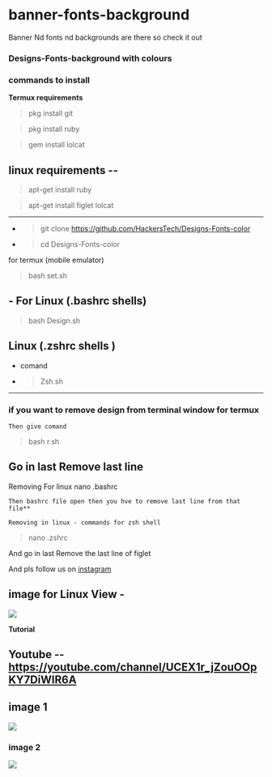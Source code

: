 # banner-fonts-background
Banner Nd fonts nd backgrounds are there so check it out

### Designs-Fonts-background with colours


### commands to install 


**Termux requirements**

>pkg install git

>pkg install ruby

>gem install lolcat

## linux requirements --

>apt-get install ruby

>apt-get install figlet lolcat
---

- >git clone https://github.com/HackersTech/Designs-Fonts-color
 
- >cd Designs-Fonts-color

for termux (mobile emulator) 

>bash set.sh

## - For Linux (.bashrc shells) 

>bash Design.sh

## Linux (.zshrc shells )
- comand
- >Zsh.sh

---

### if you want to remove design from terminal window for termux
```
Then give comand
```
>bash r.sh

Go in last 
Remove last line
---
Removing For linux
nano .bashrc
```
Then bashrc file open then you hve to remove last line from that file**

Removing in linux - commands for zsh shell 
```

>nano .zshrc

And go in last 
Remove the last line of figlet



And pls follow us on [instagram](https://instagram.com/alien_ghost_technology?utm_medium=copy_link)

## image for Linux View -
![](https://github.com/Hckers-Tech/Designs-Fonts-color/blob/main/Screenshot_2021-04-19-20-12-17-83.png)

**Tutorial**

## Youtube -- https://youtube.com/channel/UCEX1r_jZouOOpKY7DiWIR6A


## image 1
 ![  ](https://github.com/Hckers-Tech/banner-fonts-background/blob/main/Screenshot_2021-04-19-20-12-17-83.png)


### image 2
![](https://github.com/Hckers-Tech/banner-fonts-background/blob/main/Screenshot_2021-05-28-08-30-53-90.png)
